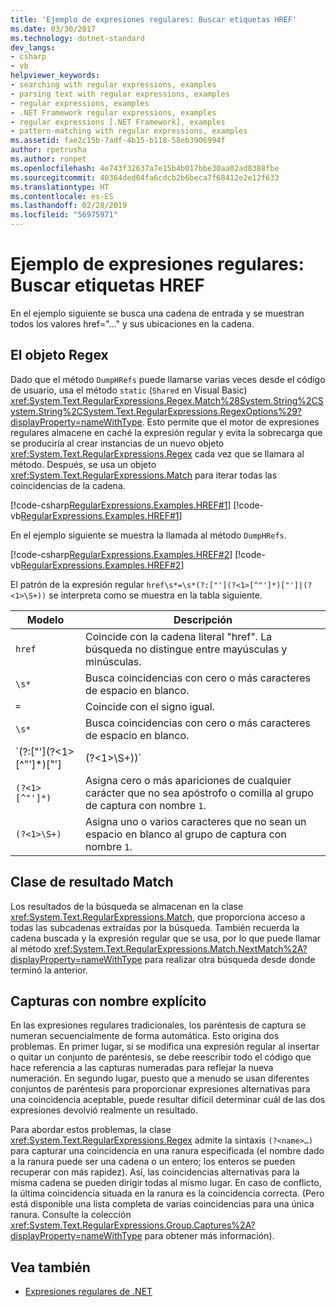 ```yaml
---
title: 'Ejemplo de expresiones regulares: Buscar etiquetas HREF'
ms.date: 03/30/2017
ms.technology: dotnet-standard
dev_langs:
- csharp
- vb
helpviewer_keywords:
- searching with regular expressions, examples
- parsing text with regular expressions, examples
- regular expressions, examples
- .NET Framework regular expressions, examples
- regular expressions [.NET Framework], examples
- pattern-matching with regular expressions, examples
ms.assetid: fae2c15b-7adf-4b15-b118-58eb3906994f
author: rpetrusha
ms.author: ronpet
ms.openlocfilehash: 4e743f32637a7e15b4b017bbe30aa02ad8388fbe
ms.sourcegitcommit: 40364ded04fa6cdcb2b6beca7f68412e2e12f633
ms.translationtype: HT
ms.contentlocale: es-ES
ms.lasthandoff: 02/28/2019
ms.locfileid: "56975971"
---
```

# <a name="regular-expression-example-scanning-for-hrefs"></a>Ejemplo de expresiones regulares: Buscar etiquetas HREF
En el ejemplo siguiente se busca una cadena de entrada y se muestran todos los valores href="…" y sus ubicaciones en la cadena.  
  
## <a name="the-regex-object"></a>El objeto Regex  
 Dado que el método `DumpHRefs` puede llamarse varias veces desde el código de usuario, usa el método `static` (`Shared` en Visual Basic) <xref:System.Text.RegularExpressions.Regex.Match%28System.String%2CSystem.String%2CSystem.Text.RegularExpressions.RegexOptions%29?displayProperty=nameWithType>. Esto permite que el motor de expresiones regulares almacene en caché la expresión regular y evita la sobrecarga que se produciría al crear instancias de un nuevo objeto <xref:System.Text.RegularExpressions.Regex> cada vez que se llamara al método. Después, se usa un objeto <xref:System.Text.RegularExpressions.Match> para iterar todas las coincidencias de la cadena.  
  
 [!code-csharp[RegularExpressions.Examples.HREF#1](../../../samples/snippets/csharp/VS_Snippets_CLR/RegularExpressions.Examples.HREF/cs/example.cs#1)]
 [!code-vb[RegularExpressions.Examples.HREF#1](../../../samples/snippets/visualbasic/VS_Snippets_CLR/RegularExpressions.Examples.HREF/vb/example.vb#1)]  
  
 En el ejemplo siguiente se muestra la llamada al método `DumpHRefs`.  
  
 [!code-csharp[RegularExpressions.Examples.HREF#2](../../../samples/snippets/csharp/VS_Snippets_CLR/RegularExpressions.Examples.HREF/cs/example.cs#2)]
 [!code-vb[RegularExpressions.Examples.HREF#2](../../../samples/snippets/visualbasic/VS_Snippets_CLR/RegularExpressions.Examples.HREF/vb/example.vb#2)]  
  
 El patrón de la expresión regular `href\s*=\s*(?:["'](?<1>[^"']*)["']|(?<1>\S+))` se interpreta como se muestra en la tabla siguiente.  
  
|Modelo|Descripción|  
|-------------|-----------------|  
|`href`|Coincide con la cadena literal "href". La búsqueda no distingue entre mayúsculas y minúsculas.|  
|`\s*`|Busca coincidencias con cero o más caracteres de espacio en blanco.|  
|`=`|Coincide con el signo igual.|  
|`\s*`|Busca coincidencias con cero o más caracteres de espacio en blanco.|  
|`(?:\["'\](?<1>\[^"'\]*)["']|(?<1>\S+))`|Coincide con uno de los siguientes sin asignar el resultado a un grupo capturado:<br /> <ul><li><p>Una comilla o un apóstrofo, seguido de cero o más apariciones de cualquier carácter que no sea una comilla o un apóstrofo, seguido por una comilla o un apóstrofo. El grupo con nombre `1` se incluye en este patrón.</p></li><li><p>Uno o varios caracteres que no son espacios en blanco. El grupo con nombre `1` se incluye en este patrón.</p></li></ul>|  
|`(?<1>[^"']*)`|Asigna cero o más apariciones de cualquier carácter que no sea apóstrofo o comilla al grupo de captura con nombre `1`.|  
|`(?<1>\S+)`|Asigna uno o varios caracteres que no sean un espacio en blanco al grupo de captura con nombre `1`.|  
  
## <a name="match-result-class"></a>Clase de resultado Match  
 Los resultados de la búsqueda se almacenan en la clase <xref:System.Text.RegularExpressions.Match>, que proporciona acceso a todas las subcadenas extraídas por la búsqueda. También recuerda la cadena buscada y la expresión regular que se usa, por lo que puede llamar al método <xref:System.Text.RegularExpressions.Match.NextMatch%2A?displayProperty=nameWithType> para realizar otra búsqueda desde donde terminó la anterior.  
  
## <a name="explicitly-named-captures"></a>Capturas con nombre explícito  
 En las expresiones regulares tradicionales, los paréntesis de captura se numeran secuencialmente de forma automática. Esto origina dos problemas. En primer lugar, si se modifica una expresión regular al insertar o quitar un conjunto de paréntesis, se debe reescribir todo el código que hace referencia a las capturas numeradas para reflejar la nueva numeración. En segundo lugar, puesto que a menudo se usan diferentes conjuntos de paréntesis para proporcionar expresiones alternativas para una coincidencia aceptable, puede resultar difícil determinar cuál de las dos expresiones devolvió realmente un resultado.  
  
 Para abordar estos problemas, la clase <xref:System.Text.RegularExpressions.Regex> admite la sintaxis `(?<name>…)` para capturar una coincidencia en una ranura especificada (el nombre dado a la ranura puede ser una cadena o un entero; los enteros se pueden recuperar con más rapidez). Así, las coincidencias alternativas para la misma cadena se pueden dirigir todas al mismo lugar. En caso de conflicto, la última coincidencia situada en la ranura es la coincidencia correcta. (Pero está disponible una lista completa de varias coincidencias para una única ranura. Consulte la colección <xref:System.Text.RegularExpressions.Group.Captures%2A?displayProperty=nameWithType> para obtener más información).  
  
## <a name="see-also"></a>Vea también

- [Expresiones regulares de .NET](../../../docs/standard/base-types/regular-expressions.md)
